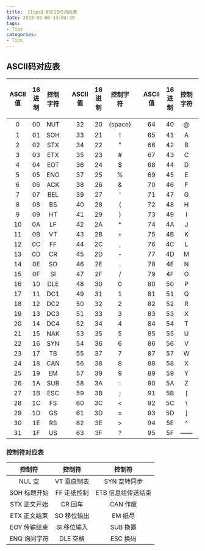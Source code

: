 ```yaml
---
title: 【Tips】ASCII码对应表
date: 2023-03-06 13:04:39
tags:
- Tips
categories:
- Tips
---
```


## ASCII码对应表
<!-- more -->
ASCII值|16进制|控制字符||ASCII值|16进制|控制字符||ASCII值|16进制|控制字符||ASCII值|16进制|控制字符|
:---:|:--:|:--:|:--:|:--:|:--:|:--:|:--:|:--:|:--:|:--:|:--:|:--:|:--:|:---:
0|00|NUT||32|20|(space)||64|40|@||96|60|、
1|01|SOH||33|21|!||65|41|A||97|61|a
2|02|STX||34|22|"||66|42|B||98|62|b
3|03|ETX||35|23|#||67|43|C||99|63|c
4|04|EOT||36|24|$||68|44|D||100|64|d
5|05|ENO||37|25|%||69|45|E||101|65|e
6|06|ACK||38|26|&||70|46|F||102|66|f
7|07|BEL||39|27|'||71|47|G||103|67|g
8|08|BS||40|28|(||72|48|H||104|68|h
9|09|HT||41|29|)||73|49|I||105|69|i
10|0A|LF||42|2A|*||74|4A|J||106|6A|j
11|0B|VT||43|2B|+||75|4B|K||107|6B|k
12|0C|FF||44|2C|,||76|4C|L||108|6C|l
13|0D|CR||45|2D|-||77|4D|M||109|6D|m
14|0E|SO||46|2E|.||78|4E|N||110|6E|n
15|0F|SI||47|2F|/||79|4F|O||111|6F|o
16|10|DLE||48|30|0||80|50|P||112|70|p
17|11|DC1||49|31|1||81|51|Q||113|71|q
18|12|DC2||50|32|2||82|52|R||114|72|r
19|13|DC3||51|33|3||83|53|X||115|73|s
20|14|DC4||52|34|4||84|54|T||116|74|t
21|15|NAK||53|35|5||85|55|U||117|75|u
22|16|SYN||54|36|6||86|56|V||118|76|v
23|17|TB||55|37|7||87|57|W||119|77|w
24|18|CAN||56|38|8||88|58|X||120|78|x
25|19|EM||57|39|9||89|59|Y||121|79|y
26|1A|SUB||58|3A|:||90|5A|Z||122|7A|z
27|1B|ESC||59|3B|;||91|5B|[||123|7B|{
28|1C|FS ||60|3C|<||92|5C|\\ ||124|7C|\|
29|1D|GS ||61|3D|=||93|5D|]||125|7D|}
30|1E|RS ||62|3E|>||94|5E|^||126|7E|~
31|1F|US ||63|3F|?||95|5F|——||127|7F|DEL

### 控制符对应表

控制符|控制符|控制符|
:---:|:--:|:---:
NUL 空| VT 垂直制表 | SYN 空转同步
SOH 标题开始 | FF 走纸控制 | ETB 信息组传送结束
STX 正文开始 | CR 回车    | CAN 作废
ETX 正文结束 | SO 移位输出 | EM 纸尽
EOY 传输结束 | SI 移位输入 | SUB 换置
ENQ 询问字符 | DLE 空格   | ESC 换码